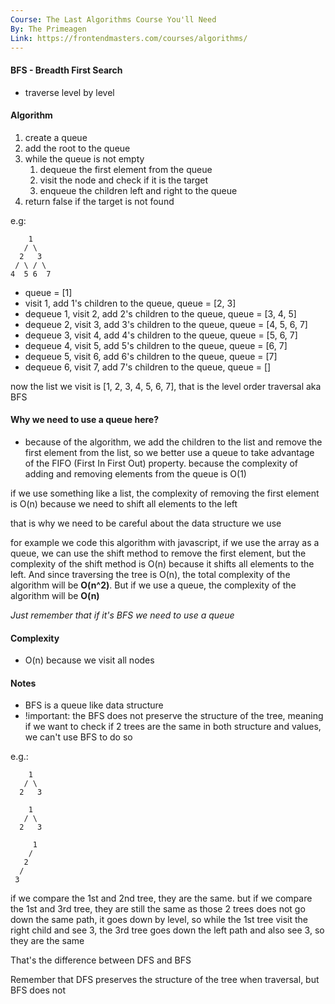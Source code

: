 ```yaml
---
Course: The Last Algorithms Course You'll Need
By: The Primeagen
Link: https://frontendmasters.com/courses/algorithms/
---
```


#### BFS - Breadth First Search

- traverse level by level

#### Algorithm

1. create a queue
2. add the root to the queue
3. while the queue is not empty
   1. dequeue the first element from the queue
   2. visit the node and check if it is the target
   3. enqueue the children left and right to the queue
4. return false if the target is not found

e.g:

```
    1
   / \
  2   3
 / \ / \
4  5 6  7
```

- queue = [1]
- visit 1, add 1's children to the queue, queue = [2, 3]
- dequeue 1, visit 2, add 2's children to the queue, queue = [3, 4, 5]
- dequeue 2, visit 3, add 3's children to the queue, queue = [4, 5, 6, 7]
- dequeue 3, visit 4, add 4's children to the queue, queue = [5, 6, 7]
- dequeue 4, visit 5, add 5's children to the queue, queue = [6, 7]
- dequeue 5, visit 6, add 6's children to the queue, queue = [7]
- dequeue 6, visit 7, add 7's children to the queue, queue = []

now the list we visit is [1, 2, 3, 4, 5, 6, 7], that is the level order traversal aka BFS

#### Why we need to use a queue here?

- because of the algorithm, we add the children to the list and remove the first element from the list, so we better use a queue to take advantage of the FIFO (First In First Out) property. because the complexity of adding and removing elements from the queue is O(1)

if we use something like a list, the complexity of removing the first element is O(n) because we need to shift all elements to the left

that is why we need to be careful about the data structure we use

for example we code this algorithm with javascript, if we use the array as a queue, we can use the shift method to remove the first element, but the complexity of the shift method is O(n) because it shifts all elements to the left. And since traversing the tree is O(n), the total complexity of the algorithm will be **O(n^2)**. But if we use a queue, the complexity of the algorithm will be **O(n)**

_Just remember that if it's BFS we need to use a queue_

#### Complexity

- O(n) because we visit all nodes

#### Notes

- BFS is a queue like data structure
- !important: the BFS does not preserve the structure of the tree, meaning if we want to check if 2 trees are the same in both structure and values, we can't use BFS to do so

e.g.:

```
    1
   / \
  2   3
```

```
    1
   / \
  2   3
```

```
     1
    /
   2
  /
 3

```

if we compare the 1st and 2nd tree, they are the same. but if we compare the 1st and 3rd tree, they are still the same as those 2 trees does not go down the same path, it goes down by level, so while the 1st tree visit the right child and see 3, the 3rd tree goes down the left path and also see 3, so they are the same

That's the difference between DFS and BFS

Remember that DFS preserves the structure of the tree when traversal, but BFS does not
